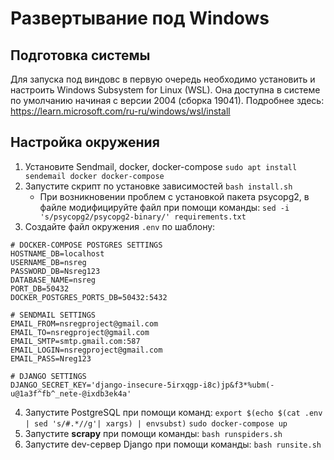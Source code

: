 # Развертывание под Windows

## Подготовка системы

Для запуска под виндовс в первую очередь необходимо установить и настроить Windows Subsystem for Linux (WSL). Она доступна в системе по умолчанию начиная с версии 2004 (сборка 19041). Подробнее здесь: https://learn.microsoft.com/ru-ru/windows/wsl/install

## Настройка окружения

1. Установите Sendmail, docker, docker-compose
`sudo apt install sendemail docker docker-compose`
2. Запустите скрипт по установке зависимостей
`bash install.sh`
	* При возникновении проблем с установкой пакета psycopg2, в файле модифицируйте файл при помощи команды:
	 `sed -i 's/psycopg2/psycopg2-binary/' requirements.txt` 
3. Создайте файл окружения `.env` по шаблону:
```
# DOCKER-COMPOSE POSTGRES SETTINGS
HOSTNAME_DB=localhost
USERNAME_DB=nsreg
PASSWORD_DB=Nsreg123
DATABASE_NAME=nsreg
PORT_DB=50432
DOCKER_POSTGRES_PORTS_DB=50432:5432

# SENDMAIL SETTINGS
EMAIL_FROM=nsregproject@gmail.com
EMAIL_TO=nsregproject@gmail.com
EMAIL_SMTP=smtp.gmail.com:587
EMAIL_LOGIN=nsregproject@gmail.com
EMAIL_PASS=Nreg123

# DJANGO SETTINGS
DJANGO_SECRET_KEY='django-insecure-5irxqgp-i8c)jp&f3*%ubm(-u@1a3f^fb^_nete-@ixdb3ek4a'
```
4. Запустите PostgreSQL при помощи команд:
`export $(echo $(cat .env | sed 's/#.*//g'| xargs) | envsubst)`
`sudo docker-compose up`
5. Запустите <b>scrapy</b> при помощи команды:
`bash runspiders.sh`
6. Запустите dev-сервер Django при помощи команды:
`bash runsite.sh`